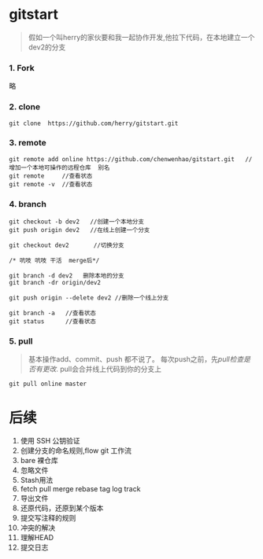 # gitstart
> 假如一个叫herry的家伙要和我一起协作开发,他拉下代码，在本地建立一个dev2的分支

### 1. Fork 
略
### 2. clone
```shell
git clone  https://github.com/herry/gitstart.git
```

### 3. remote
```shell
git remote add online https://github.com/chenwenhao/gitstart.git   //增加一个本地可操作的远程仓库  别名
git remote     //查看状态
git remote -v  //查看状态
```
### 4. branch
```shell
git checkout -b dev2   //创建一个本地分支
git push origin dev2   //在线上创建一个分支

git checkout dev2       //切换分支

/* 吭吱 吭吱 干活  merge后*/

git branch -d dev2   删除本地的分支
git branch -dr origin/dev2

git push origin --delete dev2 //删除一个线上分支
					   
git branch -a   //查看状态
git status      //查看状态
```

### 5. pull 
>基本操作add、commit、push 都不说了。
>每次push之前，先*pull检查是否有更改*.
>pull会合并线上代码到你的分支上

```shell
git pull online master
```

# 后续
1. 使用 SSH 公钥验证
2. 创建分支的命名规则,flow git 工作流
3. bare 裸仓库
4. 忽略文件 
5. Stash用法
6. fetch pull merge rebase tag log track
7. 导出文件
8. 还原代码，还原到某个版本
9. 提交写注释的规则
10. 冲突的解决
11. 理解HEAD
12. 提交日志
